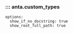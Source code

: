 <!--
  ~ Copyright (c) 2023-2024 Arista Networks, Inc.
  ~ Use of this source code is governed by the Apache License 2.0
  ~ that can be found in the LICENSE file.
  -->

### ::: anta.custom_types

    options:
      show_if_no_docstring: true
      show_root_full_path: true
